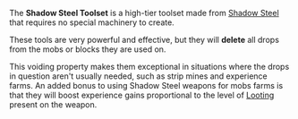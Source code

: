 The **Shadow Steel Toolset** is a high-tier toolset made from [Shadow Steel](https://github.com/Creators-of-Create/Create/wiki/Create%27s-Materials) that requires no special machinery to create.

These tools are very powerful and effective, but they will **delete** all drops from the mobs or blocks they are used on.

This voiding property makes them exceptional in situations where the drops in question aren't usually needed, such as strip mines and experience farms. An added bonus to using Shadow Steel weapons for mobs farms is that they will boost experience gains proportional to the level of [Looting](https://minecraft.gamepedia.com/Looting) present on the weapon.